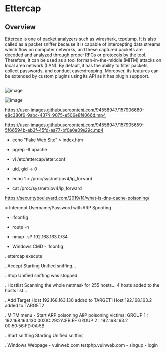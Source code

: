 # Ettercap
## Overview
Ettercap is one of packet analyzers such as wireshark, tcpdump. It is also called as a packet sniffer because it is capable of intercepting data streams which flow on computer networks, and these captured packets are decoded and analyzed through proper RFCs or protocols by the tool. Therefore, it can be used as a tool for man-in-the-middle (MITM) attacks on local area network (LAN). By default, it has the ability to filter packets, collect passwords, and conduct eavesdropping. Moreover, its features can be extended by custom plugins using its API as it has plugin suppport.

## 



![image](https://user-images.githubusercontent.com/94558947/157905357-82de4fac-96a1-457b-8496-20ad011c9186.png)



![image](https://user-images.githubusercontent.com/94558947/157905160-0b800108-c3ad-4eda-815a-a7c67b7de545.png)



https://user-images.githubusercontent.com/94558947/157906680-e8c380f6-9abc-4374-9075-e506e8f8066d.mp4

https://user-images.githubusercontent.com/94558947/157905659-5f66594b-eb3f-45fd-aa77-bf0e0e09e29c.mp4

- echo "Fake Web Site" > index.html

- pgrep -lf apache

- vi /etc/ettercap/etter.conf
- uid, gid -> 0

- echo 1 > /proc/sys/net/ipv4/ip_forward
- cat /proc/sys/net/ipv4/ip_forward

https://securityboulevard.com/2019/10/what-is-dns-cache-poisoning/


= Intercept Username/Password with ARP Spoofing

- ifconfig
- route -n
- nmap -sP 192.168.163.0/34

- Windows
CMD - ifconfig

. ettercap execute

. Accept
Starting Unified sniffing...

. Stop
Unified sniffing was stopped.

. Hostlist
Scanning the whole netmask for 255 hosts...
4 hosts added to the hosts list...

. Add Target
Host 192.168.163.130 added to TARGET1
Host 192.168.163.2 added to TARGET2

. MITM menu - Start ARP poisoning
ARP poisoning victims:
 GROUP 1 : 192.168.163.130 00:0C:29:2A:FB:EF
 GROUP 2 : 192.168.163.2 00:50:56:FD:0A:5B

. Start sniffing
Starting Unified sniffing

. Windows
Webpage - vulnweb.com
testphp.vulnweb.com - singup - login




